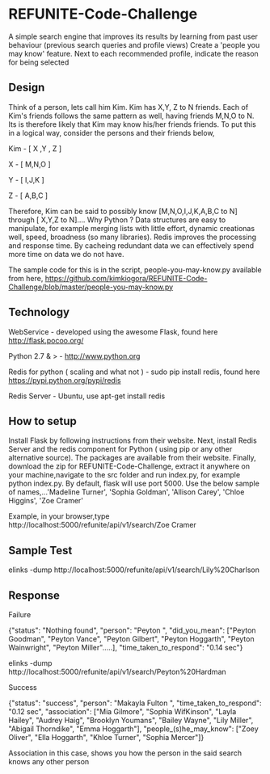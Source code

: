 # REFUNITE-Code-Challenge
A simple search engine that improves its results by learning from past user behaviour (previous search queries and profile views)
Create a 'people you may know' feature. Next to each recommended profile, indicate the reason for being selected

Design
--------
Think of a person, lets call him Kim. Kim has X,Y, Z to N friends. Each of Kim's friends follows the same pattern as well, having friends M,N,O to N. Its is therefore likely that Kim may know his/her friends friends. To put this in a logical way, consider the persons and their friends below,

Kim - [ X ,Y , Z ]

X - [ M,N,O ]

Y - [ I,J,K ]

Z - [ A,B,C ]

Therefore, Kim can be said to possibly know [M,N,O,I,J,K,A,B,C to N] through [ X,Y,Z to N]....
Why Python ? Data structures are easy to manipulate, for example merging lists with little effort, dynamic creationas well, speed, broadness (so many libraries). Redis improves the processing and response time. By cacheing redundant data we can effectively spend more time on data we do not have. 

The sample code for this is in the script, people-you-may-know.py available from here, https://github.com/kimkiogora/REFUNITE-Code-Challenge/blob/master/people-you-may-know.py

Technology
----------
WebService - developed using the awesome Flask, found here http://flask.pocoo.org/

Python 2.7 & > - http://www.python.org 

Redis for python ( scaling and what not ) - sudo pip install redis, found here https://pypi.python.org/pypi/redis

Redis Server - Ubuntu, use apt-get install redis

How to setup
------------
Install Flask by following instructions from their website. Next, install Redis Server and the redis component for Python ( using pip or any other alternative source). The packages are available from their website. Finally, download the zip for REFUNITE-Code-Challenge, extract it anywhere on your machine,navigate to the src folder and run index.py, for example python index.py. By default, flask will use port 5000. Use the below sample of names,...'Madeline Turner', 'Sophia Goldman', 'Allison Carey', 'Chloe Higgins', 'Zoe Cramer'

Example, in your browser,type http://localhost:5000/refunite/api/v1/search/Zoe Cramer

Sample Test
------------
elinks -dump http://localhost:5000/refunite/api/v1/search/Lily%20Charlson

Response
----------
Failure

{"status": "Nothing found", "person": "Peyton ", "did_you_mean": ["Peyton Goodman", "Peyton Vance", "Peyton Gilbert", "Peyton Hoggarth", "Peyton Wainwright", "Peyton Miller".....], "time_taken_to_respond": "0.14 sec"}


elinks -dump http://localhost:5000/refunite/api/v1/search/Peyton%20Hardman

Success

{"status": "success", "person": "Makayla Fulton ", "time_taken_to_respond": "0.12 sec", "association": ["Mia Gilmore", "Sophia WifKinson", "Layla Hailey", "Audrey Haig", "Brooklyn Youmans", "Bailey Wayne", "Lily Miller", "Abigail Thorndike", "Emma Hoggarth"], "people_(s)he_may_know": ["Zoey Oliver", "Ella Hoggarth", "Khloe Turner", "Sophia Mercer"]}

Association in this case, shows you how the person in the said search knows any other person
